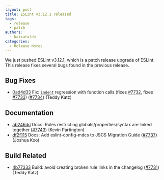 ```yaml
---
layout: post
title: ESLint v3.12.1 released
tags:
  - release
  - patch
authors:
  - kaicataldo
categories:
  - Release Notes
---
```


We just pushed ESLint v3.12.1, which is a patch release upgrade of ESLint. This release  fixes several bugs found in the previous release.










## Bug Fixes


* [0ad4d33](https://github.com/eslint/eslint/commit/0ad4d33) Fix: [`indent`](/docs/rules/indent) regression with function calls (fixes [#7732](https://github.com/eslint/eslint/issues/7732), fixes [#7733](https://github.com/eslint/eslint/issues/7733)) ([#7734](https://github.com/eslint/eslint/issues/7734)) (Teddy Katz)




## Documentation


* [ab246dd](https://github.com/eslint/eslint/commit/ab246dd) Docs: Rules restricting globals/properties/syntax are linked together ([#7743](https://github.com/eslint/eslint/issues/7743)) (Kevin Partington)
* [df2f115](https://github.com/eslint/eslint/commit/df2f115) Docs: Add eslint-config-mdcs to JSCS Migration Guide ([#7737](https://github.com/eslint/eslint/issues/7737)) (Joshua Koo)






## Build Related


* [4b77333](https://github.com/eslint/eslint/commit/4b77333) Build: avoid creating broken rule links in the changelog ([#7731](https://github.com/eslint/eslint/issues/7731)) (Teddy Katz)
